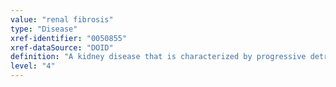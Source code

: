 ```yaml
---
value: "renal fibrosis"
type: "Disease"
xref-identifier: "0050855"
xref-dataSource: "DOID"
definition: "A kidney disease that is characterized by progressive detrimental connective tissue deposition of the kidney parenchyma leading to deterioration of renal function."
level: "4"
---
```

